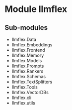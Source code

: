 Module llmflex
==============

Sub-modules
-----------
* llmflex.Data
* llmflex.Embeddings
* llmflex.Frontend
* llmflex.Memory
* llmflex.Models
* llmflex.Prompts
* llmflex.Rankers
* llmflex.Schemas
* llmflex.TextSplitters
* llmflex.Tools
* llmflex.VectorDBs
* llmflex.cli
* llmflex.utils